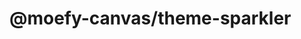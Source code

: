 # @moefy-canvas/theme-sparkler

<script setup>
import { watch, toRefs } from 'vue'
import { useRoute } from 'vitepress'
import { MAX_Z_INDEX } from '@moefy-canvas/core'
import { Sparkler, SparklerMode } from '@moefy-canvas/theme-sparkler'

const elSparkler = document.createElement('canvas')
const sparkler = new Sparkler({
   mode: SparklerMode.TRAIL,
}, {
   opacity: 1,
   zIndex: MAX_Z_INDEX,
})
document.body.appendChild(elSparkler)
sparkler.mount(elSparkler)

const route = useRoute()
const path = toRefs(route).path
watch(path, (path, prevPath) => {
   elSparkler.remove()
   sparkler.unmount()
})
</script>
